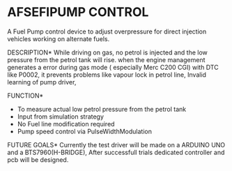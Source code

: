 # AFSEFIPUMP CONTROL
A Fuel Pump control device to adjust overpressure for direct injection vehicles working on alternate fuels.

DESCRIPTION*
While driving on gas, no petrol is injected and the low pressure from the petrol tank will rise. when the engine management  generates a error during gas mode ( especially Merc C200 CGI) with DTC like P0002, it prevents problems like vapour lock in petrol line, Invalid learning of pump driver,  

FUNCTION*
- To measure actual low petrol pressure from the petrol tank
- Input from simulation strategy
- No Fuel line modification required
- Pump speed control via PulseWidthModulation

FUTURE GOALS*
Currently the test driver will be made on a ARDUINO UNO and a BTS7960(H-BRIDGE), After successfull trials dedicated controller and pcb will be designed.
